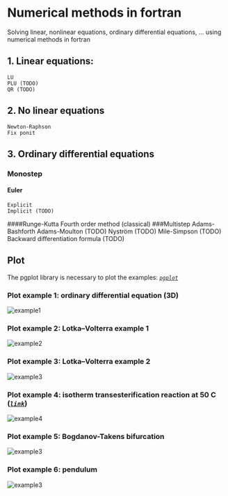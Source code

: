 # Numerical methods in fortran
Solving linear, nonlinear equations, ordinary differential equations, ... using numerical methods in fortran

## 1. Linear equations:
    LU
    PLU (TODO)
    QR (TODO)

## 2. No linear equations
    Newton-Raphson
    Fix ponit

## 3. Ordinary differential equations
### Monostep
#### Euler
    Explicit
    Implicit (TODO)
####Runge-Kutta
    Fourth order method (classical)
###Multistep
    Adams-Bashforth
    Adams-Moulton   (TODO)
    Nyström         (TODO)
    Mile-Simpson    (TODO)
    Backward differentiation formula (TODO)

## Plot
The pgplot library is necessary to plot the examples:
*[`pgplot`](http://www.astro.caltech.edu/~tjp/pgplot/)*

### Plot example 1: ordinary differential equation (3D)
![example1](https://github.com/planelles20/numerical_methods_fortran/blob/master/img/plot1.png)

### Plot example 2: Lotka–Volterra example 1
![example2](https://github.com/planelles20/numerical_methods_fortran/blob/master/img/lotka_volterra1.png)

### Plot example 3: Lotka–Volterra example 2
![example3](https://github.com/planelles20/numerical_methods_fortran/blob/master/img/lotka_volterra2.png)

### Plot example 4: isotherm transesterification reaction at 50 C (*[`link`](http://www.cubasolar.cu/biblioteca/Ecosolar/Ecosolar22/HTML/articulo02.htm)*)
![example4](https://github.com/planelles20/numerical_methods_fortran/blob/master/img/transesterification_isoterm.png)

### Plot example 5: Bogdanov-Takens bifurcation
![example3](https://github.com/planelles20/numerical-methods-fortran/blob/master/img/bogdanov_takens.png)

### Plot example 6: pendulum
![example3](https://github.com/planelles20/numerical-methods-fortran/blob/master/img/pendulum.png)
